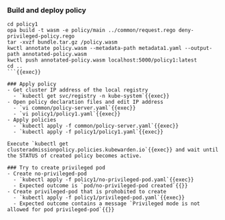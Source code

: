 
### Build and deploy policy
```
cd policy1
opa build -t wasm -e policy/main ../common/request.rego deny-privileged-policy.rego
tar -xvzf bundle.tar.gz /policy.wasm
kwctl annotate policy.wasm --metadata-path metadata1.yaml --output-path annotated-policy.wasm
kwctl push annotated-policy.wasm localhost:5000/policy1:latest
cd ..
```{{exec}}

### Apply policy
- Get cluster IP address of the local registry
  - `kubectl get svc/registry -n kube-system`{{exec}}
- Open policy declaration files and edit IP address
  - `vi common/policy-server.yaml`{{exec}}
  - `vi policy1/policy1.yaml`{{exec}}
- Apply policies
  - `kubectl apply -f common/policy-server.yaml`{{exec}}
  - `kubectl apply -f policy1/policy1.yaml`{{exec}}

Execute `kubectl get clusteradmissionpolicy.policies.kubewarden.io`{{exec}} and wait until the STATUS of created policy becomes active.

### Try to create privileged pod
- Create no-privileged-pod
  - `kubectl apply -f policy1/no-privileged-pod.yaml`{{exec}}
  - Expected outcome is `pod/no-privileged-pod created`{{}}
- Create privileged-pod that is prohobited to create
  - `kubectl apply -f policy1/privileged-pod.yaml`{{exec}}
  - Expected outcome contains a message `Privileged mode is not allowed for pod privileged-pod`{{}}
